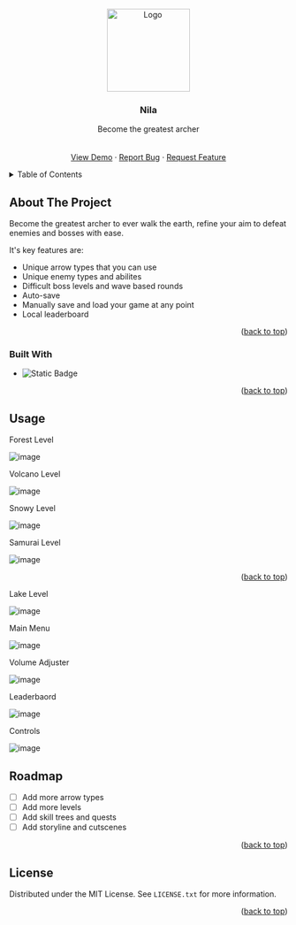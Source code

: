 <!-- PROJECT LOGO -->
<br />
<div align="center">
  <a href="https://github.com/haimon0/Nila/tree/main">
    <img src="https://github.com/user-attachments/assets/71ac3ea6-b5f4-4160-94ea-5a54fc7e421b" alt="Logo" width="150" height="150">
  </a>

  <h3 align="center">Nila</h3>

  <p align="center">
    Become the greatest archer
    <br />
    <br />
    <br />
    <a href="">View Demo</a>
    ·
    <a href="https://github.com/haimon0/Nila/issues">Report Bug</a>
    ·
    <a href="https://github.com/haimon0/Nila/issues">Request Feature</a>
  </p>
</div>



<!-- TABLE OF CONTENTS -->
<details>
  <summary>Table of Contents</summary>
  <ol>
    <li>
      <a href="#about-the-project">About The Project</a>
      <ul>
        <li><a href="#built-with">Built With</a></li>
      </ul>
    </li>
    <li><a href="#usage">Usage</a></li>
    <li><a href="#roadmap">Roadmap</a></li>
    <li><a href="#license">License</a></li>
  </ol>
</details>



<!-- ABOUT THE PROJECT -->
## About The Project

Become the greatest archer to ever walk the earth,
refine your aim to defeat enemies and bosses with ease.

It's key features are:
* Unique arrow types that you can use
* Unique enemy types and abilites
* Difficult boss levels and wave based rounds
* Auto-save
* Manually save and load your game at any point
* Local leaderboard

<p align="right">(<a href="#readme-top">back to top</a>)</p>



### Built With

* ![Static Badge](https://img.shields.io/badge/Java-blue)





<p align="right">(<a href="#readme-top">back to top</a>)</p>



<!-- USAGE EXAMPLES -->
## Usage

<p>Forest Level</p>

![image](https://github.com/user-attachments/assets/4a6056d9-0643-474c-8153-571e96de9b78)


<p>Volcano Level</p>

![image](https://github.com/user-attachments/assets/388f1705-21a7-4abb-8ea8-6757e642c00f)


<p>Snowy Level</p>

![image](https://github.com/user-attachments/assets/28a9cace-4675-4a94-ad3f-4deb67be9c47)


<p>Samurai Level</p>

![image](https://github.com/user-attachments/assets/6c3816f7-9a1d-46cf-bdd0-65da3d4e0363)


<p align="right">(<a href="#readme-top">back to top</a>)</p>

<p>Lake Level</p>

![image](https://github.com/user-attachments/assets/57d98ec6-1dfe-45d0-a5d9-2077b86d5525)


<p>Main Menu</p>

![image](https://github.com/user-attachments/assets/d3e080ef-0144-4fe0-8cb3-d8873a59a79c)


<p>Volume Adjuster</p>

![image](https://github.com/user-attachments/assets/4c5ab4d2-1b8c-4a5f-997e-fc93d314114b)



<p>Leaderbaord</p>

![image](https://github.com/user-attachments/assets/a2648794-b7d0-4b1a-b666-da3b032242b8)


<p>Controls</p>

![image](https://github.com/user-attachments/assets/d2d639fa-c576-4605-9580-b2c0e2b59c23)



<!-- ROADMAP -->
## Roadmap
- [ ] Add more arrow types
- [ ] Add more levels
- [ ] Add skill trees and quests
- [ ] Add storyline and cutscenes

<p align="right">(<a href="#readme-top">back to top</a>)</p>




<!-- LICENSE -->
## License

Distributed under the MIT License. See `LICENSE.txt` for more information.

<p align="right">(<a href="#readme-top">back to top</a>)</p>




